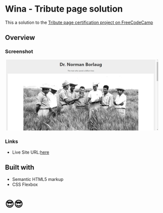 # Wina - Tribute page solution

This a solution to the [Tribute page certification project on FreeCodeCamp](https://www.freecodecamp.org/learn/2022/responsive-web-design/build-a-tribute-page-project/build-a-tribute-page)

## Overview

### Screenshot

![](./assets/imgs/Tribute%20page%20-%20screenshot.jpg.png)

### Links

- Live Site URL:[here]()

## Built with

- Semantic HTML5 markup
- CSS Flexbox

# 😎😎
